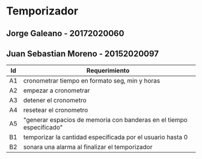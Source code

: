 # Temporizador

## Jorge Galeano - 20172020060
## Juan Sebastian Moreno - 20152020097

| Id | Requerimiento |
| ------------- | ------------- |
| A1  | cronometrar tiempo en formato seg, min y horas |
| A2  |	empezar a cronometrar |
| A3  |	detener el cronometro |
| A4 |	resetear el cronometro |
| A5  |	"generar espacios de memoria con banderas en el tiempo especificado" |
| B1  |	temporizar la cantidad especificada por el usuario hasta 0 |
| B2  |	sonara una alarma al finalizar el temporizador  |
